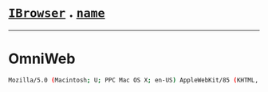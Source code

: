 # [`IBrowser`](/api/main/get-browser.md) . [`name`](../name.md)
---
# OmniWeb

```sh
Mozilla/5.0 (Macintosh; U; PPC Mac OS X; en-US) AppleWebKit/85 (KHTML, like Gecko) OmniWeb/v558.48
```